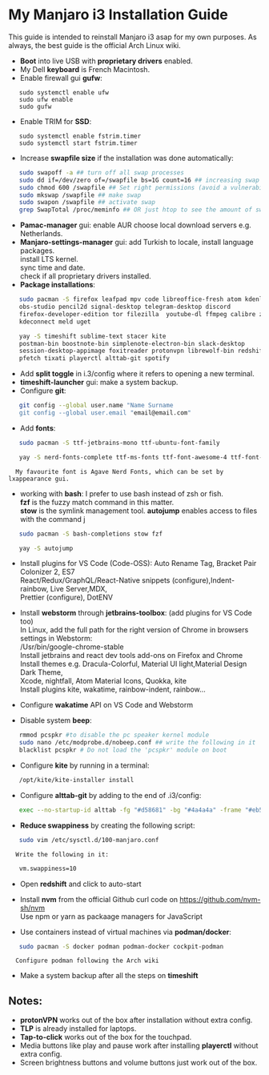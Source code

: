 # My Manjaro i3 Installation Guide

This guide is intended to reinstall Manjaro i3 asap for my own purposes.
As always, the best guide is the official Arch Linux wiki.

- **Boot** into live USB with **proprietary drivers** enabled.
- My Dell **keyboard** is French Macintosh.
- Enable firewall gui **gufw**:
```
   sudo systemctl enable ufw
   sudo ufw enable
   sudo gufw
```
- Enable TRIM for **SSD**:
```
   sudo systemctl enable fstrim.timer
   sudo systemctl start fstrim.timer
```
- Increase **swapfile size** if the installation was done automatically:
```bash
   sudo swapoff -a ## turn off all swap processes
   sudo dd if=/dev/zero of=/swapfile bs=1G count=16 ## increasing swap to 16 GB
   sudo chmod 600 /swapfile ## Set right permissions (avoid a vulnerability)
   sudo mkswap /swapfile ## make swap
   sudo swapon /swapfile ## activate swap
   grep SwapTotal /proc/meminfo ## OR just htop to see the amount of swap available
```
- **Pamac-manager** gui: enable AUR
                         choose local download servers e.g. Netherlands.
- **Manjaro-settings-manager** gui: add Turkish to locale, install language packages.    
                                    install LTS kernel.    
                                    sync time and date.    
                                    check if all proprietary drivers installed.    
- **Package installations**:
```bash
   sudo pacman -S firefox leafpad mpv code libreoffice-fresh atom kdenlive    
   obs-studio pencil2d signal-desktop telegram-desktop discord    
   firefox-developer-edition tor filezilla  youtube-dl ffmpeg calibre zathura    
   kdeconnect meld uget
```
```bash
   yay -S timeshift sublime-text stacer kite    
   postman-bin boostnote-bin simplenote-electron-bin slack-desktop    
   session-desktop-appimage foxitreader protonvpn librewolf-bin redshift    
   pfetch tixati playerctl alttab-git spotify
```
- Add **split toggle** in i.3/config where it refers to opening a new terminal.
- **timeshift-launcher** gui: make a system backup.
- Configure **git**:
```bash
   git config --global user.name "Name Surname
   git config --global user.email "email@email.com"
```
- Add **fonts**:
```bash
   sudo pacman -S ttf-jetbrains-mono ttf-ubuntu-font-family
```
```bash
   yay -S nerd-fonts-complete ttf-ms-fonts ttf-font-awesome-4 ttf-font-icons ttf-ionicos 
```
      My favourite font is Agave Nerd Fonts, which can be set by lxappearance gui.
- working with **bash**:
   I prefer to use bash instead of zsh or fish.    
   **fzf** is the fuzzy match command in this matter.    
   **stow** is the symlink management tool.
   **autojump** enables access to files with the command j
```bash
   sudo pacman -S bash-completions stow fzf
```
   
```bash
   yay -S autojump
```
- Install plugins for VS Code (Code-OSS): Auto Rename Tag, Bracket Pair Colonizer 2, ES7     
     React/Redux/GraphQL/React-Native snippets (configure),Indent-rainbow, Live Server,MDX,    
     Prettier (configure), DotENV

- Install **webstorm** through **jetbrains-toolbox**: (add plugins for VS Code too)    
  In Linux, add the full path for the right version of Chrome in browsers settings in Webstorm:   
  /Usr/bin/google-chrome-stable    
  Install  jetbrains and react dev tools add-ons on Firefox and Chrome    
  Install themes e.g. Dracula-Colorful, Material UI light,Material Design Dark Theme,      
  Xcode, nightfall, Atom Material Icons, Quokka, kite    
  Install plugins kite, wakatime, rainbow-indent, rainbow…    
- Configure **wakatime** API on VS Code and Webstorm
- Disable system **beep**:
```bash
   rmmod pcspkr #to disable the pc speaker kernel module
   sudo nano /etc/modprobe.d/nobeep.conf ## write the following in it
   blacklist pcspkr # Do not load the 'pcspkr' module on boot
```
- Configure **kite** by running in a terminal:
```bash
   /opt/kite/kite-installer install
```
- Configure **alttab-git** by adding to the end of .i3/config:
```bash
   exec --no-startup-id alttab -fg "#d58681" -bg "#4a4a4a" -frame "#eb564d" -t 128x150 -i 127x64
```
- **Reduce swappiness** by creating the following script:
```bash
   sudo vim /etc/sysctl.d/100-manjaro.conf
```
      Write the following in it:
```bash
   vm.swappiness=10
```
- Open **redshift** and click to auto-start

- Install **nvm** from the official Github curl code on https://github.com/nvm-sh/nvm    
  Use npm or yarn as packaage managers for JavaScript
- Use containers instead of virtual machines via **podman/docker**:
```bash
   sudo pacman -S docker podman podman-docker cockpit-podman
```    
      Configure podman following the Arch wiki
- Make a system backup after all the steps on **timeshift**


## Notes:
- **protonVPN** works out of the box after installation without extra config.
- **TLP** is already installed for laptops.
- **Tap-to-click** works out of the box for the touchpad.
- Media buttons like play and pause work after installing **playerctl** without extra config.
- Screen brightness buttons and volume buttons just work out of the box.
